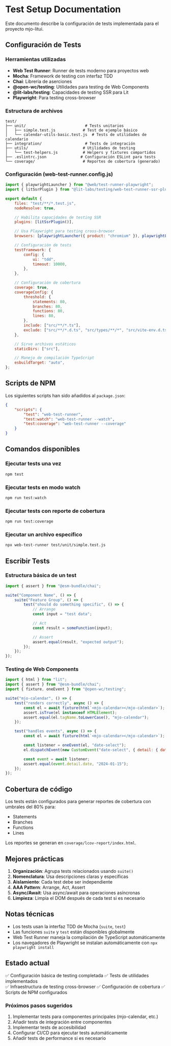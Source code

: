 # Test Setup Documentation

Este documento describe la configuración de tests implementada para el proyecto mjo-litui.

## Configuración de Tests

### Herramientas utilizadas

-   **Web Test Runner**: Runner de tests moderno para proyectos web
-   **Mocha**: Framework de testing con interfaz TDD
-   **Chai**: Librería de aserciones
-   **@open-wc/testing**: Utilidades para testing de Web Components
-   **@lit-labs/testing**: Capacidades de testing SSR para Lit
-   **Playwright**: Para testing cross-browser

### Estructura de archivos

```
test/
├── unit/                          # Tests unitarios
│   ├── simple.test.js            # Test de ejemplo básico
│   └── calendar-utils-basic.test.js  # Tests de utilidades de calendario
├── integration/                   # Tests de integración
├── utils/                        # Utilidades de testing
│   └── test-helpers.js           # Helpers y fixtures compartidos
├── .eslintrc.json               # Configuración ESLint para tests
└── coverage/                     # Reportes de cobertura (generado)
```

### Configuración (web-test-runner.config.js)

```javascript
import { playwrightLauncher } from "@web/test-runner-playwright";
import { litSsrPlugin } from "@lit-labs/testing/web-test-runner-ssr-plugin.js";

export default {
    files: "test/**/*.test.js",
    nodeResolve: true,

    // Habilita capacidades de testing SSR
    plugins: [litSsrPlugin()],

    // Usa Playwright para testing cross-browser
    browsers: [playwrightLauncher({ product: "chromium" }), playwrightLauncher({ product: "firefox" }), playwrightLauncher({ product: "webkit" })],

    // Configuración de tests
    testFramework: {
        config: {
            ui: "tdd",
            timeout: 10000,
        },
    },

    // Configuración de cobertura
    coverage: true,
    coverageConfig: {
        threshold: {
            statements: 80,
            branches: 80,
            functions: 80,
            lines: 80,
        },
        include: ["src/**/*.ts"],
        exclude: ["src/**/*.d.ts", "src/types/**/*", "src/vite-env.d.ts", "dev/**/*", "test/**/*"],
    },

    // Sirve archivos estáticos
    staticDirs: ["src"],

    // Manejo de compilación TypeScript
    esbuildTarget: "auto",
};
```

## Scripts de NPM

Los siguientes scripts han sido añadidos al `package.json`:

```json
{
    "scripts": {
        "test": "web-test-runner",
        "test:watch": "web-test-runner --watch",
        "test:coverage": "web-test-runner --coverage"
    }
}
```

## Comandos disponibles

### Ejecutar tests una vez

```bash
npm test
```

### Ejecutar tests en modo watch

```bash
npm run test:watch
```

### Ejecutar tests con reporte de cobertura

```bash
npm run test:coverage
```

### Ejecutar un archivo específico

```bash
npx web-test-runner test/unit/simple.test.js
```

## Escribir Tests

### Estructura básica de un test

```javascript
import { assert } from "@esm-bundle/chai";

suite("Component Name", () => {
    suite("Feature Group", () => {
        test("should do something specific", () => {
            // Arrange
            const input = "test data";

            // Act
            const result = someFunction(input);

            // Assert
            assert.equal(result, "expected output");
        });
    });
});
```

### Testing de Web Components

```javascript
import { html } from "lit";
import { assert } from "@esm-bundle/chai";
import { fixture, oneEvent } from "@open-wc/testing";

suite("mjo-calendar", () => {
    test("renders correctly", async () => {
        const el = await fixture(html`<mjo-calendar></mjo-calendar>`);
        assert.isTrue(el instanceof HTMLElement);
        assert.equal(el.tagName.toLowerCase(), "mjo-calendar");
    });

    test("handles events", async () => {
        const el = await fixture(html`<mjo-calendar></mjo-calendar>`);

        const listener = oneEvent(el, "date-select");
        el.dispatchEvent(new CustomEvent("date-select", { detail: { date: "2024-01-15" } }));

        const event = await listener;
        assert.equal(event.detail.date, "2024-01-15");
    });
});
```

## Cobertura de código

Los tests están configurados para generar reportes de cobertura con umbrales del 80% para:

-   Statements
-   Branches
-   Functions
-   Lines

Los reportes se generan en `coverage/lcov-report/index.html`.

## Mejores prácticas

1. **Organización**: Agrupa tests relacionados usando `suite()`
2. **Nomenclatura**: Usa descripciones claras y específicas
3. **Aislamiento**: Cada test debe ser independiente
4. **AAA Pattern**: Arrange, Act, Assert
5. **Async/Await**: Usa async/await para operaciones asíncronas
6. **Limpieza**: Limpia el DOM después de cada test si es necesario

## Notas técnicas

-   Los tests usan la interfaz TDD de Mocha (`suite`, `test`)
-   Las funciones `suite` y `test` están disponibles globalmente
-   Web Test Runner maneja la compilación de TypeScript automáticamente
-   Los navegadores de Playwright se instalan automáticamente con `npx playwright install`

## Estado actual

✅ Configuración básica de testing completada
✅ Tests de utilidades implementados  
✅ Infraestructura de testing cross-browser
✅ Configuración de cobertura
✅ Scripts de NPM configurados

### Próximos pasos sugeridos

1. Implementar tests para componentes principales (mjo-calendar, etc.)
2. Añadir tests de integración entre componentes
3. Implementar tests de accesibilidad
4. Configurar CI/CD para ejecutar tests automáticamente
5. Añadir tests de performance si es necesario
